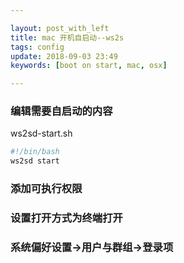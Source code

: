 ```yaml
---

layout: post_with_left
title: mac 开机自启动--ws2s
tags: config
update: 2018-09-03 23:49
keywords: [boot on start, mac, osx]

---
```


### 编辑需要自启动的内容

ws2sd-start.sh
```sh
#!/bin/bash
ws2sd start
```

### 添加可执行权限

### 设置打开方式为终端打开

### 系统偏好设置->用户与群组->登录项

